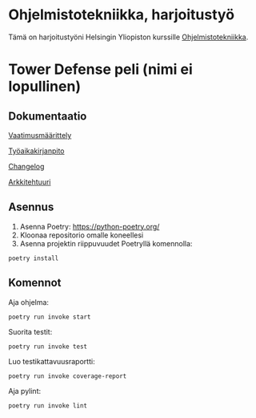 # Ohjelmistotekniikka, harjoitustyö 

Tämä on harjoitustyöni Helsingin Yliopiston kurssille [Ohjelmistotekniikka](https://ohjelmistotekniikka-hy.github.io/).

# Tower Defense peli (nimi ei lopullinen)


## Dokumentaatio

[Vaatimusmäärittely](dokumentaatio/vaatimusmaarittely.md)

[Työaikakirjanpito](dokumentaatio/tyoaikakirjanpito.md)

[Changelog](dokumentaatio/changelog.md)

[Arkkitehtuuri](dokumentaatio/arkkitehtuuri.md)

## Asennus

1. Asenna Poetry: https://python-poetry.org/
2. Kloonaa repositorio omalle koneellesi
3. Asenna projektin riippuvuudet Poetryllä komennolla:
```
poetry install
```

## Komennot

Aja ohjelma:
```
poetry run invoke start
```
Suorita testit:
```
poetry run invoke test
```
Luo testikattavuusraportti:
```
poetry run invoke coverage-report
```
Aja pylint:
```
poetry run invoke lint
```
